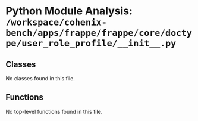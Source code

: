 # Python Module Analysis: `/workspace/cohenix-bench/apps/frappe/frappe/core/doctype/user_role_profile/__init__.py`

## Classes

No classes found in this file.


## Functions

No top-level functions found in this file.

